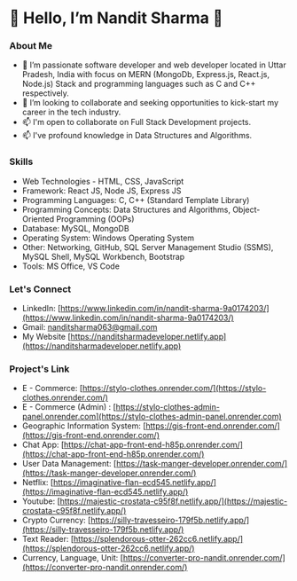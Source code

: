 # 👋 Hello, I’m Nandit Sharma 👋

### About Me
- 🌱 I’m passionate software developer and web developer located in Uttar Pradesh, India with focus on MERN (MongoDb, Express.js, React.js, Node.js) Stack and programming languages such as C and C++ respectively.
- 🌱 I’m looking to collaborate and seeking opportunities to kick-start my career in the tech industry.
- 📫 I'm open to collaborate on Full Stack Development projects.
- 📫 I've profound knowledge in Data Structures and Algorithms.

### Skills
- Web Technologies - HTML, CSS, JavaScript
-	Framework: React JS, Node JS, Express JS
-	Programming Languages: C, C++ (Standard Template Library)              
-	Programming Concepts: Data Structures and Algorithms, Object-Oriented Programming (OOPs)
-	Database: MySQL, MongoDB
-	Operating System: Windows Operating System
-	Other: Networking, GitHub, SQL Server Management Studio (SSMS), MySQL Shell, MySQL Workbench, Bootstrap
-	Tools: MS Office, VS Code

### Let's Connect
- LinkedIn: [https://www.linkedin.com/in/nandit-sharma-9a0174203/](https://www.linkedin.com/in/nandit-sharma-9a0174203/)
- Gmail: [nanditsharma063@gmail.com](mailto:nanditsharma063@gmail.com)
- My Website [https://nanditsharmadeveloper.netlify.app](https://nanditsharmadeveloper.netlify.app)


### Project's Link
- E - Commerce: [https://stylo-clothes.onrender.com/](https://stylo-clothes.onrender.com/)
- E - Commerce (Admin) : [https://stylo-clothes-admin-panel.onrender.com](https://stylo-clothes-admin-panel.onrender.com)
- Geographic Information System: [https://gis-front-end.onrender.com/](https://gis-front-end.onrender.com/)
- Chat App: [https://chat-app-front-end-h85p.onrender.com/](https://chat-app-front-end-h85p.onrender.com/)
- User Data Management: [https://task-manger-developer.onrender.com/](https://task-manger-developer.onrender.com/)
- Netflix: [https://imaginative-flan-ecd545.netlify.app/](https://imaginative-flan-ecd545.netlify.app/)
- Youtube: [https://majestic-crostata-c95f8f.netlify.app/](https://majestic-crostata-c95f8f.netlify.app/)
- Crypto Currency: [https://silly-travesseiro-179f5b.netlify.app/](https://silly-travesseiro-179f5b.netlify.app/)
- Text Reader: [https://splendorous-otter-262cc6.netlify.app/](https://splendorous-otter-262cc6.netlify.app/)
- Currency, Language, Unit: [https://converter-pro-nandit.onrender.com/](https://converter-pro-nandit.onrender.com/)


<!---
nandit9893/nandit9893 is a ✨ special ✨ repository because its `README.md` (this file) appears on your GitHub profile.
You can click the Preview link to take a look at your changes.
--->
